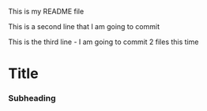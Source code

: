 This is my README file

This is a second line that I am going to commit

This is the third line - I am going to commit 2 files this time

# Title

### Subheading

